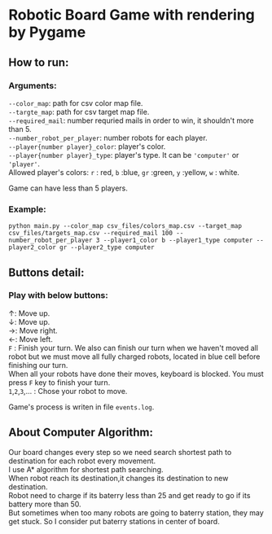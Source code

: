   
# Robotic Board Game with rendering by Pygame 

## How to run:
### Arguments:
``--color_map``: path for csv color map file. <br/>
``--targte_map``: path for csv target map file. <br/>
``--required_mail``: number requried mails in order to win, it shouldn't more than 5.<br/> 
``--number_robot_per_player``: number robots for each player. <br/>
``--player{number player}_color``: player's color. <br/>
``--player{number player}_type``: player's type. It can be ``'computer'`` or ``'player'``.<br/>
Allowed player's colors: ``r`` : red, ``b`` :blue, ``gr`` :green, ``y`` :yellow, ``w`` : white.<br/>

Game can have less than 5 players.
### Example:
```
python main.py --color_map csv_files/colors_map.csv --target_map csv_files/targets_map.csv --required_mail 100 --number_robot_per_player 3 --player1_color b --player1_type computer --player2_color gr --player2_type computer

```
## Buttons detail:
### Play with below buttons:<br/>
$\uparrow$: Move up. <br/>
$\downarrow$: Move up. <br/>
$\rightarrow$: Move right. <br/>
$\leftarrow$: Move left. <br/>
``F`` : Finish your turn. We also can finish our turn when we haven't moved all robot but we must move all fully charged robots, located in blue cell before finishing our turn.<br/>
When all your robots have done their moves, keyboard is blocked. You must press ``F`` key to finish your turn. <br/>
``1``,``2``,``3``,... : Chose your robot to move.<br/>

Game's process is writen in file ``events.log``. 

## About Computer Algorithm:
Our board changes every step so we need search shortest path to destination for each robot every movement.<br/>
I use A* algorithm for shortest path searching.<br/>
When robot reach its destination,it changes its destination to new destination. <br/>
Robot need to charge if its baterry less than 25 and get ready to go if its battery more than 50. <br/>
But sometimes when too many robots are going to baterry station, they may get stuck. So I consider put baterry stations in center of board. <br/>